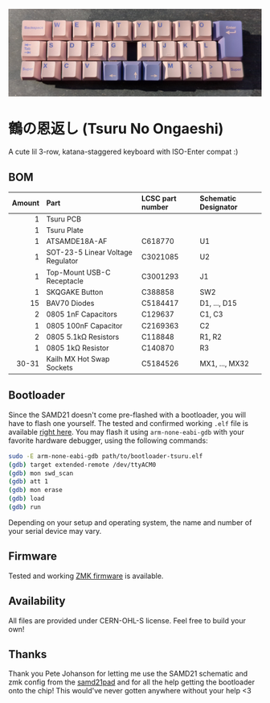 ![tsuru](https://github.com/kilipan/tsuru/blob/main/img/tsuru_photo.jpg?raw=true)

# 鶴の恩返し (Tsuru No Ongaeshi)
A cute lil 3-row, katana-staggered keyboard with ISO-Enter compat :)

## BOM
| Amount | Part | LCSC part number | Schematic Designator |
|-------:|:-----|:-----------------|:---------------------|
|      1 | Tsuru PCB |             |                      | 
|      1 | Tsuru Plate |           |                      | 
|      1 | ATSAMDE18A-AF | C618770 | U1                   |
|      1 | SOT-23-5 Linear Voltage Regulator | C3021085 | U2 |
|      1 | Top-Mount USB-C Receptacle | C3001293 | J1     |
|      1 | SKQGAKE Button | C388858 | SW2                 |
|     15 | BAV70 Diodes | C5184417 | D1, ..., D15         |
|      2 | 0805 1nF Capacitors | C129637 | C1, C3         |
|      1 | 0805 100nF Capacitor | C2169363 | C2           |
|      2 | 0805 5.1kΩ Resistors | C118848 | R1, R2        |
|      1 | 0805 1kΩ Resistor | C140870 | R3               |
|  30-31 | Kailh MX Hot Swap Sockets | C5184526 | MX1, ..., MX32|

## Bootloader
Since the SAMD21 doesn't come pre-flashed with a bootloader, you will have to flash one yourself.
The tested and confirmed working `.elf` file is available [right here](https://github.com/kilipan/tsuru/blob/main/bootloader-tsuru.elf).
You may flash it using `arm-none-eabi-gdb` with your favorite hardware debugger, using the following commands:
```sh
sudo -E arm-none-eabi-gdb path/to/bootloader-tsuru.elf
(gdb) target extended-remote /dev/ttyACM0
(gdb) mon swd_scan
(gdb) att 1
(gdb) mon erase
(gdb) load
(gdb) run
```
Depending on your setup and operating system, the name and number of your serial device may vary.

## Firmware
Tested and working [ZMK firmware](https://github.com/kilipan/zmk-config-tsuru) is available.

## Availability
All files are provided under CERN-OHL-S license. Feel free to build your own!

## Thanks
Thank you Pete Johanson for letting me use the SAMD21 schematic and zmk config from the [samd21pad](https://github.com/petejohanson/samd21pad/) and for all the help getting the bootloader onto the chip!
This would've never gotten anywhere without your help <3
